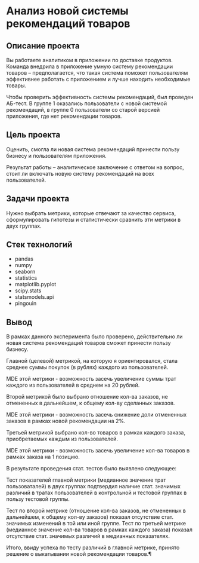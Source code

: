 # Анализ новой системы рекомендаций товаров

## Описание проекта

Вы работаете аналитиком в приложении по доставке продуктов. Команда внедрила в приложение умную систему рекомендации товаров – предполагается, что такая система поможет пользователям эффективнее работать с приложением и лучше находить необходимые товары.

Чтобы проверить эффективность системы рекомендаций, был проведен АБ-тест. В группе 1 оказались пользователи с новой системой рекомендаций, в группе 0 пользователи со старой версией приложения, где нет рекомендации товаров.


## Цель проекта

Оценить, смогла ли новая система рекомендаций принести пользу бизнесу и пользователям приложения. 

Результат работы – аналитическое заключение с ответом на вопрос, стоит ли включать новую систему рекомендаций на всех пользователей.


## Задачи проекта

Нужно выбрать метрики, которые отвечают за качество сервиса, сформулировать гипотезы и статистически сравнить эти метрики в двух группах.


## Стек технологий
* pandas
* numpy
* seaborn
* statistics
* matplotlib.pyplot
* scipy.stats
* statsmodels.api
* pingouin

## Вывод

В рамках данного эксперимента было проверено, действительно ли новая система рекомендаций товаров сможет принести пользу бизнесу.

Главной (целевой) метрикой, на которую я ориентировался, стала среднее суммы покупок (в рублях) каждого из пользователей.

MDE этой метрики - возможность засечь увеличение суммы трат каждого из пользователей в среднем на 20 рублей.

Второй метрикой было выбрано отношение кол-ва заказов, не отмененных в дальнейшем, к общему кол-ву сделанных заказов.

MDE этой метрики - возможность засечь снижение доли отмененных заказов в рамках новой рекомендации на 2%.

Третьей метрикой выбрано кол-во товаров в рамках каждого заказа, приобретаемых каждым из пользователей.

MDE этой метрики - возможность засечь увеличение кол-ва товаров в рамках заказа на 1 позицию.


В результате проведения стат. тестов было выявлено следующее:


Тест показателей главной метрики (медианное значение трат пользоваталей) в двух группах подтвердил наличие стат. значимых различий в тратах пользователей в контрольной и тестовой группах в пользу тестовой группы.

Тест по второй метрике (отношение кол-ва заказов, не отмененных в дальнейшем, к общему кол-ву заказов) показал отсутствие стат. значимых изменений в той или иной группе.
Тест по третьей метрике (медианное значение кол-ва товаров в рамках каждого заказа) показал отсутствие стат. значимых различий в медианных показателях.

Итого, ввиду успеха по тесту различий в главной метрике, принято решение о выкатывании новой рекомендации товаров.¶